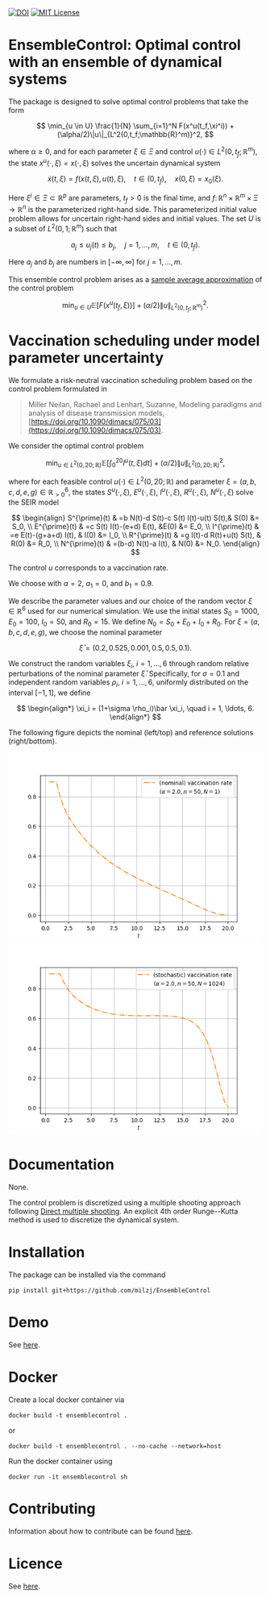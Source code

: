 [![DOI](https://zenodo.org/badge/814172654.svg)](https://zenodo.org/doi/10.5281/zenodo.11669862)
[![MIT License](https://img.shields.io/badge/License-MIT-yellow.svg)](LICENSE)

# EnsembleControl: Optimal control with an ensemble of dynamical systems

The package is designed to solve optimal control problems that take the form

$$
\min_{u \in U} \frac{1}{N} \sum_{i=1}^N F(x^u(t_f,\xi^i)) + (\alpha/2)\|u\|_{L^2(0,t_f;\mathbb{R}^m)}^2,
$$

where $\alpha \geq 0$, and for each parameter $\xi \in \Xi$ and control $u(\cdot) \in L^2(0,t_f;\mathbb{R}^m)$, 
the state $x^u(\cdot, \xi) = x(\cdot, \xi)$ solves the uncertain dynamical system

$$
\dot{x}(t, \xi)  = f(x(t,\xi), u(t), \xi), \quad t \in (0,t_f), \quad x(0,\xi) = x_0(\xi).
$$

Here $\xi^i \in \Xi \subset \mathbb{R}^p$ are parameters, $t_f > 0$ is the final time, and
$f \colon \mathbb{R}^n  \times \mathbb{R}^m \times \Xi \to \mathbb{R}^n$ is the parameterized right-hand side.
This parameterized initial value problem allows for uncertain right-hand sides and initial values.
The set $U$ is a subset of $L^2(0,1;\mathbb{R}^m)$ such that 

$$
a_j \leq u_j(t) \leq b_j, \quad j = 1, \ldots, m, \quad t \in (0,t_f).
$$

Here $a_j$ and $b_j$ are numbers in $[-\infty, \infty]$ for $j=1, \dots, m$.

This ensemble control problem arises as a [sample average approximation](https://doi.org/10.1137/S1052623499363220)
of the control problem

$$
\min_{u \in U} \mathbb{E}[F(x^u(t_f,\xi))] + (\alpha/2)\|u\|_{L^2(0,t_f;\mathbb{R}^m)}^2.
$$

# Vaccination scheduling under model parameter uncertainty

We formulate a risk-neutral vaccination scheduling problem based on the control problem formulated in 

> Miller Neilan, Rachael and Lenhart, Suzanne, Modeling paradigms and analysis of disease transmission models, [https://doi.org/10.1090/dimacs/075/03](https://doi.org/10.1090/dimacs/075/03).

We consider the optimal control problem 

$$
\min_{u \in L^2(0, 20;\mathbb{R})} \mathbb{E}\Big[\int_{0}^{20} I^u(t,\xi) dt\Big]+(\alpha/2)\|u\|_{L^2(0,20;\mathbb{R})}^2,
$$

where for each feasible control $u(\cdot) \in L^2(0, 20;\mathbb{R})$ and parameter 
$\xi = (a, b, c, d, e, g) \in \mathbb{R}_{>0}^6$,
the states 
$S^u(\cdot,\xi)$, $E^u(\cdot, \xi)$, $I^u(\cdot,\xi)$, $R^u(\cdot,\xi)$,
$N^u(\cdot, \xi)$ 
solve the SEIR model 

$$
\begin{align}
S^{\prime}(t) & =b N(t)-d S(t)-c S(t) I(t)-u(t) S(t),& S(0)  &= S_0, \\
E^{\prime}(t) & =c S(t) I(t)-(e+d) E(t),  &E(0)  &= E_0, \\
I^{\prime}(t) & =e E(t)-(g+a+d) I(t), & I(0)  &= I_0, \\
R^{\prime}(t) & =g I(t)-d R(t)+u(t) S(t), & R(0)  &= R_0,  \\
N^{\prime}(t) & =(b-d) N(t)-a I(t), & N(0)  &= N_0.  
\end{align}
$$

The control $u$ corresponds to a vaccination rate.

We choose with $\alpha = 2$, $a_1 = 0$, and $b_1 = 0.9$.

We describe the parameter values and our
choice of the random vector $\xi \in \mathbb{R}^6$
used for our numerical simulation.
We use the initial states
$S_0 = 1000$, 
$E_0 = 100$,
$I_0 = 50$,
and
$R_0 = 15$.
We define $N_0 = S_0 + E_0 + I_0 + R_0$. 
For $\xi = (a, b, c, d, e, g)$, we choose the nominal parameter 

$$
\bar \xi = (0.2, 0.525, 0.001, 0.5, 0.5, 0.1).
$$

We construct the random variables $\xi_i$, $i = 1, \ldots, 6$ through 
random relative
perturbations of the nominal parameter $\bar \xi$. Specifically,
for $\sigma = 0.1$ and independent random variables
$\rho_i$, $i = 1, \ldots, 6$, uniformly distributed on 
the interval $[-1,1]$, we define

$$
\begin{align*}
\xi_i = (1+\sigma \rho_i)\bar \xi_i, \quad i = 1, \ldots, 6.
\end{align*}
$$

The following figure depicts the nominal (left/top) and reference solutions
(right/bottom).

![](demo/vaccination_schedule/output/nominal_vaccination_rate.png)
![](demo/vaccination_schedule/output/stochastic_vaccination_rate.png)

# Documentation

None.

The control problem is discretized using a multiple shooting approach
following [Direct multiple shooting](https://github.com/casadi/casadi/blob/main/docs/examples/python/direct_multiple_shooting.py).
An explicit 4th order Runge--Kutta method is used to discretize the dynamical system.

# Installation

The package can be installed via the command

```
pip install git+https://github.com/milzj/EnsembleControl
```

# Demo

See [here](/demo).

# Docker

Create a local docker container via

```
docker build -t ensemblecontrol .
```

or

```
docker build -t ensemblecontrol . --no-cache --network=host
```

Run the docker container using

```
docker run -it ensemblecontrol sh
```

# Contributing

Information about how to contribute can be found
[here](CONTRIBUTING.md).

# Licence

See [here](LICENSE).
